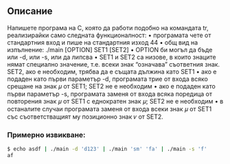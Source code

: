 ## Описание

Напишете програма на C, която да работи подобно на командата tr, реализирайки само
следната функционалност:
• програмата чете от стандартния вход и пише на стандартния изход
44
• общ вид на изпълнение: ./main [OPTION] SET1 [SET2]
• OPTION би могъл да бъде или -d, или -s, или да липсва
• SET1 и SET2 са низове, в които знаците нямат специално значение, т.е. всеки знак “означава”
съответния знак. SET2, ако е необходим, трябва да е същата дължина като SET1
• ако е подаден като първи параметър -d, програмата трие от входа всяко срещане на знак 𝜇 от
SET1; SET2 не е необходим
• ако е подаден като първи параметър -s, програмата заменя от входа всяка поредица от повторения знак 𝜇 от SET1 с еднократен знак 𝜇; SET2 не е необходим
• в останалите случаи програмата заменя от входа всеки знак 𝜇 от SET1 със съответстващият му
позиционно знак 𝜈 от SET2.

### Примерно извикване:

```bash
$ echo asdf | ./main -d 'd123' | ./main 'sm' 'fa' | ./main -s 'f'
af
```
